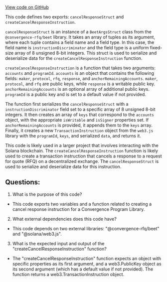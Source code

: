 [View code on GitHub](https://github.com/convergence-rfq/convergence-program-library/rfq/js/generated/instructions/cancelResponse.js)

This code defines two exports: `cancelResponseStruct` and `createCancelResponseInstruction`. 

`cancelResponseStruct` is an instance of a `BeetArgsStruct` class from the `@convergence-rfq/beet` library. It takes an array of tuples as its argument, where each tuple contains a field name and a field type. In this case, the field name is `instructionDiscriminator` and the field type is a uniform fixed-size array of 8 unsigned 8-bit integers. This struct is used to serialize and deserialize data for the `createCancelResponseInstruction` function.

`createCancelResponseInstruction` is a function that takes two arguments: `accounts` and `programId`. `accounts` is an object that contains the following fields: `maker`, `protocol`, `rfq`, `response`, and `anchorRemainingAccounts`. `maker`, `protocol`, and `rfq` are public keys, while `response` is a writable public key. `anchorRemainingAccounts` is an optional array of additional public keys. `programId` is a public key and is set to a default value if not provided.

The function first serializes the `cancelResponseStruct` with a `instructionDiscriminator` field set to a specific array of 8 unsigned 8-bit integers. It then creates an array of `keys` that correspond to the `accounts` object, with the appropriate `isWritable` and `isSigner` properties set. If `anchorRemainingAccounts` is provided, it appends them to the `keys` array. Finally, it creates a new `TransactionInstruction` object from the `web3.js` library with the `programId`, `keys`, and serialized `data`, and returns it.

This code is likely used in a larger project that involves interacting with the Solana blockchain. The `createCancelResponseInstruction` function is likely used to create a transaction instruction that cancels a response to a request for quote (RFQ) on a decentralized exchange. The `cancelResponseStruct` is used to serialize and deserialize data for this instruction.
## Questions: 
 1. What is the purpose of this code?
- This code exports two variables and a function related to creating a cancel response instruction for a Convergence Program Library.

2. What external dependencies does this code have?
- This code depends on two external libraries: "@convergence-rfq/beet" and "@solana/web3.js".

3. What is the expected input and output of the "createCancelResponseInstruction" function?
- The "createCancelResponseInstruction" function expects an object with specific properties as its first argument, and a web3.PublicKey object as its second argument (which has a default value if not provided). The function returns a web3.TransactionInstruction object.